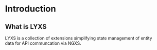 # Introduction

## What is LYXS

LYXS is a collection of extensions simplifying state management of entity data for API communcation via NGXS.

